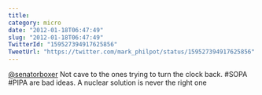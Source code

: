 ```yaml
---
title: 
category: micro
date: "2012-01-18T06:47:49"
slug: "2012-01-18T06:47:49"
TwitterId: "159527394917625856"
TweetUrl: "https://twitter.com/mark_philpot/status/159527394917625856"
---
```


[@senatorboxer](https://twitter.com/senatorboxer) Not cave to the ones trying to
turn the clock back. #SOPA #PIPA are bad ideas. A nuclear solution is never the
right one
